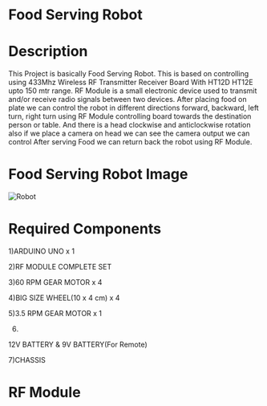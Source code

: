 # Food Serving Robot
# Description 
This Project is basically Food Serving Robot. This is based on controlling using 433Mhz Wireless RF Transmitter Receiver Board With HT12D HT12E upto 150 mtr range. RF Module is  a small electronic device used to transmit and/or receive radio signals between two devices. After placing food on plate we can control the robot in different directions          forward, backward, left turn, right turn using RF Module controlling board towards the destination person or table. And there is a head clockwise and anticlockwise rotation also if we place a camera on head we can see the camera output we can control After serving Food we can return back the robot using RF Module.

# Food Serving Robot Image
 ![Robot](https://user-images.githubusercontent.com/65151565/104308610-f68c2600-54f6-11eb-9ade-88785f096916.png)  

# Required Components

1)ARDUINO UNO x 1

2)RF MODULE COMPLETE SET

3)60 RPM GEAR MOTOR x 4

4)BIG SIZE WHEEL(10 x 4 cm) x 4

5)3.5 RPM GEAR MOTOR x 1 

6)

12V BATTERY & 9V BATTERY(For Remote)

7)CHASSIS

# RF Module




